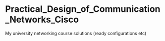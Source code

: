 # Practical_Design_of_Communication_Networks_Cisco
My university networking course solutions (ready configurations etc)
